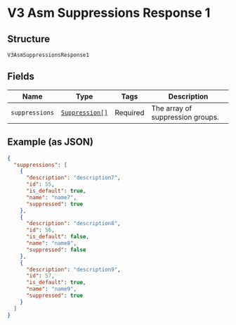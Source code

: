 
# V3 Asm Suppressions Response 1

## Structure

`V3AsmSuppressionsResponse1`

## Fields

| Name | Type | Tags | Description |
|  --- | --- | --- | --- |
| `suppressions` | [`Suppression[]`](../../doc/models/suppression.md) | Required | The array of suppression groups. |

## Example (as JSON)

```json
{
  "suppressions": [
    {
      "description": "description7",
      "id": 55,
      "is_default": true,
      "name": "name7",
      "suppressed": true
    },
    {
      "description": "description8",
      "id": 56,
      "is_default": false,
      "name": "name8",
      "suppressed": false
    },
    {
      "description": "description9",
      "id": 57,
      "is_default": true,
      "name": "name9",
      "suppressed": true
    }
  ]
}
```

